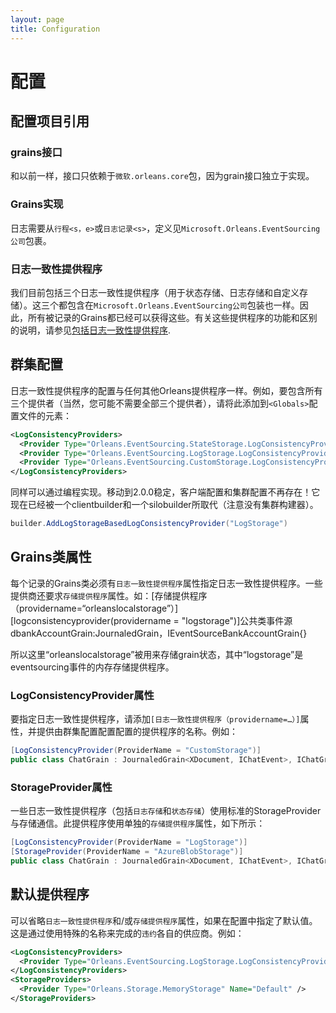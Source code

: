 ```yaml
---
layout: page
title: Configuration
---
```


# 配置

## 配置项目引用

### grains接口

和以前一样，接口只依赖于`微软.orleans.core`包，因为grain接口独立于实现。

### Grains实现

日志需要从`行程<s，e>`或`日志记录<s>`，定义见`Microsoft.Orleans.EventSourcing公司`包裹。

### 日志一致性提供程序

我们目前包括三个日志一致性提供程序（用于状态存储、日志存储和自定义存储）。这三个都包含在`Microsoft.Orleans.EventSourcing公司`包装也一样。因此，所有被记录的Grains都已经可以获得这些。有关这些提供程序的功能和区别的说明，请参见[包括日志一致性提供程序](log_consistency_providers.md).

## 群集配置

日志一致性提供程序的配置与任何其他Orleans提供程序一样。例如，要包含所有三个提供者（当然，您可能不需要全部三个提供者），请将此添加到`<Globals>`配置文件的元素：

```xml
<LogConsistencyProviders>
  <Provider Type="Orleans.EventSourcing.StateStorage.LogConsistencyProvider" Name="StateStorage" />
  <Provider Type="Orleans.EventSourcing.LogStorage.LogConsistencyProvider" Name="LogStorage" />
  <Provider Type="Orleans.EventSourcing.CustomStorage.LogConsistencyProvider" Name="CustomStorage" />
</LogConsistencyProviders>
```

同样可以通过编程实现。移动到2.0.0稳定，客户端配置和集群配置不再存在！它现在已经被一个clientbuilder和一个silobuilder所取代（注意没有集群构建器）。

```csharp
builder.AddLogStorageBasedLogConsistencyProvider("LogStorage")
```

## Grains类属性

每个记录的Grains类必须有`日志一致性提供程序`属性指定日志一致性提供程序。一些提供商还要求`存储提供程序`属性。如：[存储提供程序（providername=“orleanslocalstorage”）][logconsistencyprovider(providername = "logstorage")]公共类事件源dbankAccountGrain:JournaledGrain<BankAccountState>，IEventSourceBankAccountGrain{}

所以这里“orleanslocalstorage”被用来存储grain状态，其中“logstorage”是eventsourcing事件的内存存储提供程序。

### LogConsistencyProvider属性

要指定日志一致性提供程序，请添加`[日志一致性提供程序（providername=…）]`属性，并提供由群集配置配置配置的提供程序的名称。例如：

```csharp
[LogConsistencyProvider(ProviderName = "CustomStorage")]
public class ChatGrain : JournaledGrain<XDocument, IChatEvent>, IChatGrain, ICustomStorage { ... }
```

### StorageProvider属性

一些日志一致性提供程序（包括`日志存储`和`状态存储`）使用标准的StorageProvider与存储通信。此提供程序使用单独的`存储提供程序`属性，如下所示：

```csharp
[LogConsistencyProvider(ProviderName = "LogStorage")]
[StorageProvider(ProviderName = "AzureBlobStorage")]
public class ChatGrain : JournaledGrain<XDocument, IChatEvent>, IChatGrain { ... }
```

## 默认提供程序

可以省略`日志一致性提供程序`和/或`存储提供程序`属性，如果在配置中指定了默认值。这是通过使用特殊的名称来完成的`违约`各自的供应商。例如：

```xml
<LogConsistencyProviders>
  <Provider Type="Orleans.EventSourcing.LogStorage.LogConsistencyProvider" Name="Default" />
</LogConsistencyProviders>
<StorageProviders>
  <Provider Type="Orleans.Storage.MemoryStorage" Name="Default" />
</StorageProviders>
```
